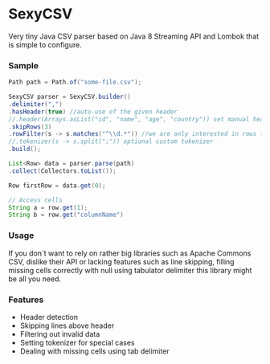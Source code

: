 # SexyCSV

Very tiny Java CSV parser based on Java 8 Streaming API and Lombok that is simple to configure.

### Sample

```java
Path path = Path.of("some-file.csv");

SexyCSV parser = SexyCSV.builder()
.delimiter(",")
.hasHeader(true) //auto-use of the given header
//.header(Arrays.asList("id", "name", "age", "country")) set manual headers
.skipRows(3)
.rowFilter(s -> s.matches("^\\d.*")) //we are only interested in rows that start with a number
//.tokenizer(s -> s.split(";")) optional custom tokenizer
.build();

List<Row> data = parser.parse(path)
.collect(Collectors.toList());

Row firstRow = data.get(0);

// Access cells
String a = row.get(1);
String b = row.get("columnName")


```

### Usage

If you don´t want to rely on rather big libraries such as Apache Commons CSV, dislike their API or lacking features such
as line skipping, filling missing cells correctly with null using tabulator delimiter this library might be all you
need.

### Features

- Header detection
- Skipping lines above header
- Filtering out invalid data
- Setting tokenizer for special cases
- Dealing with missing cells using tab delimiter



